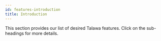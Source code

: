 ```yaml
---
id: features-introduction
title: Introduction
---
```


This section provides our list of desired Talawa features. Click on the sub-headings for more details.
